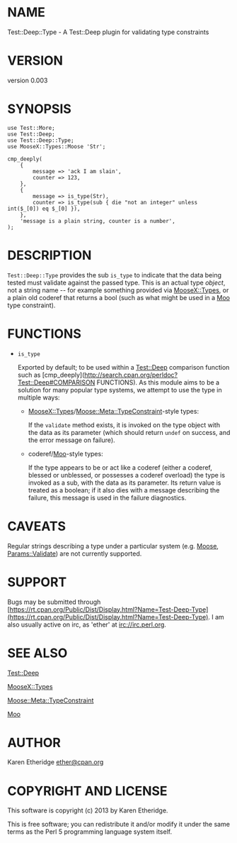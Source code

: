 # NAME

Test::Deep::Type - A Test::Deep plugin for validating type constraints

# VERSION

version 0.003

# SYNOPSIS

    use Test::More;
    use Test::Deep;
    use Test::Deep::Type;
    use MooseX::Types::Moose 'Str';

    cmp_deeply(
        {
            message => 'ack I am slain',
            counter => 123,
        },
        {
            message => is_type(Str),
            counter => is_type(sub { die "not an integer" unless int($_[0]) eq $_[0] }),
        },
        'message is a plain string, counter is a number',
    );

# DESCRIPTION

`Test::Deep::Type` provides the sub `is_type` to indicate that the data
being tested must validate against the passed type. This is an actual type
_object_, not a string name -- for example something provided via
[MooseX::Types](http://search.cpan.org/perldoc?MooseX::Types), or a plain old coderef that returns a bool (such as what
might be used in a [Moo](http://search.cpan.org/perldoc?Moo) type constraint).

# FUNCTIONS

- `is_type`

    Exported by default; to be used within a [Test::Deep](http://search.cpan.org/perldoc?Test::Deep) comparison function
    such as [cmp\_deeply](http://search.cpan.org/perldoc?Test::Deep#COMPARISON FUNCTIONS).
    As this module aims to be a solution for many popular
    type systems, we attempt to use the type in multiple ways:

    - [MooseX::Types](http://search.cpan.org/perldoc?MooseX::Types)/[Moose::Meta::TypeConstraint](http://search.cpan.org/perldoc?Moose::Meta::TypeConstraint)\-style types:

        If the `validate` method exists, it is invoked on the type object with the
        data as its parameter (which should return `undef` on success, and the error
        message on failure).

    - coderef/[Moo](http://search.cpan.org/perldoc?Moo)\-style types:

        If the type appears to be or act like a coderef (either a coderef, blessed or
        unblessed, or possesses a coderef overload) the type is invoked as a sub, with
        the data as its parameter. Its return value is treated as a boolean; if it
        also dies with a message describing the failure, this message is used in the
        failure diagnostics.

# CAVEATS

Regular strings describing a type under a particular system
(e.g. [Moose](http://search.cpan.org/perldoc?Moose), [Params::Validate](http://search.cpan.org/perldoc?Params::Validate)) are not currently supported.

# SUPPORT

Bugs may be submitted through [https://rt.cpan.org/Public/Dist/Display.html?Name=Test-Deep-Type](https://rt.cpan.org/Public/Dist/Display.html?Name=Test-Deep-Type).
I am also usually active on irc, as 'ether' at [irc://irc.perl.org](irc://irc.perl.org).

# SEE ALSO

[Test::Deep](http://search.cpan.org/perldoc?Test::Deep)

[MooseX::Types](http://search.cpan.org/perldoc?MooseX::Types)

[Moose::Meta::TypeConstraint](http://search.cpan.org/perldoc?Moose::Meta::TypeConstraint)

[Moo](http://search.cpan.org/perldoc?Moo)

# AUTHOR

Karen Etheridge <ether@cpan.org>

# COPYRIGHT AND LICENSE

This software is copyright (c) 2013 by Karen Etheridge.

This is free software; you can redistribute it and/or modify it under
the same terms as the Perl 5 programming language system itself.
